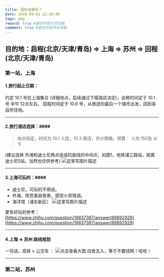 ```yaml
---
title: 国庆去哪玩？ 
date: 2018-09-01 22:29:00
tags: php
reward: true #是否开启打赏功能
comment: true #是否开启评论功能
---
```



## 目的地：启程(北京/天津/青岛)  => 上海 => 苏州 => 回程 (北京/天津/青岛) ##

### 第一站，上海 ###
#### **1.旅行起止日期：** ####

约定 10.1 号在上海集合 (详细地点，后续通过下榻酒店决定)，会晤时间定于 10.1 号 中午 12点左右。
回程时间定于 10.6 号，从旅途的最后一个城市出发，回到各自所住地。

----------

#### 2.旅行酒店选择：#### 

>地点待定，时间为 10.1 入住，10.3 离店，共计两晚。预算： 人均 150及 以下


(建议选择 外滩和迪士尼两点连成的直线的中间点，如图1，地铁浦三路站，距离迪士尼5站，当然也仅供参考)
![这里写图片描述](https://img-blog.csdn.net/20180901225004374?watermark/2/text/aHR0cHM6Ly9ibG9nLmNzZG4ubmV0L3FxXzIwMjY0ODkx/font/5a6L5L2T/fontsize/400/fill/I0JBQkFCMA==/dissolve/70)

----------



#### 3.上海可玩的：#### 

 - 迪士尼，可玩的不用说。
 - 外滩，欣赏美丽夜景，感受小资情调。
 - 海洋馆（浦东新区）
 ![这里写图片描述](https://pic1.zhimg.com/80/v2-dd1f277e6ac3723b2c49fd7c2b850fe0_hd.jpg)

更多好玩的参考：
[https://www.zhihu.com/question/19837387/answer/89892929](https://www.zhihu.com/question/19837387/answer/89892929)


----------

#### 4.上海 => 苏州 路线规划 ####

一句话，高铁 ≈ 公交车 ： 
![点击查看大图](https://img-blog.csdn.net/20180901231248996?watermark/2/text/aHR0cHM6Ly9ibG9nLmNzZG4ubmV0L3FxXzIwMjY0ODkx/font/5a6L5L2T/fontsize/400/fill/I0JBQkFCMA==/dissolve/70)
四舍五入，等于不要钱啊！哈哈！


----------


### 第二站，苏州 ###

